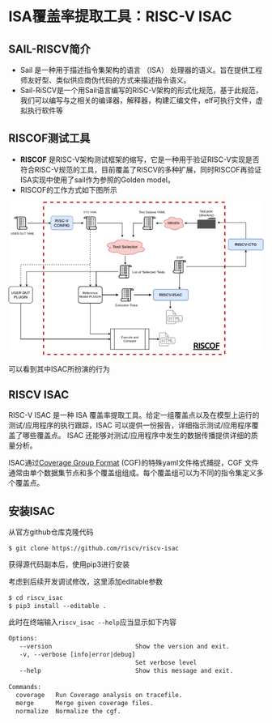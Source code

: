 # ISA覆盖率提取工具：RISC-V ISAC

## SAIL-RISCV简介

- Sail 是一种用于描述指令集架构的语言 （ISA） 处理器的语义。旨在提供工程师友好型、类似供应商伪代码的方式来描述指令语义。
- Sail-RiSCV是一个用Sail语言编写的RISC-V架构的形式化规范，基于此规范，我们可以编写与之相关的编译器，解释器，构建汇编文件，elf可执行文件，虚拟执行软件等

## RISCOF测试工具

- **RISCOF** 是RISC-V架构测试框架的缩写，它是一种用于验证RISC-V实现是否符合RISC-V规范的工具，目前覆盖了RISCV的多种扩展，同时RISCOF再验证ISA实现中使用了sail作为参照的Golden model。
- RISCOF的工作方式如下图所示

![RISCOF](../week37/img/riscof.png)

可以看到其中ISAC所扮演的行为

## RISCV ISAC

RISC-V ISAC 是一种 ISA 覆盖率提取工具。给定一组覆盖点以及在模型上运行的测试/应用程序的执行跟踪，ISAC 可以提供一份报告，详细指示测试/应用程序覆盖了哪些覆盖点。 ISAC 还能够对测试/应用程序中发生的数据传播提供详细的质量分析。

ISAC通过[Coverage Group Format](https://riscv-isac.readthedocs.io/en/latest/cgf.html) (CGF)的特殊yaml文件格式捕捉，CGF 文件通常由单个数据集节点和多个覆盖组组成。每个覆盖组可以为不同的指令集定义多个覆盖点。







## 安装ISAC

从官方github仓库克隆代码

```
$ git clone https://github.com/riscv/riscv-isac
```

获得源代码副本后，使用pip3进行安装

考虑到后续开发调试修改，这里添加editable参数

```
$ cd riscv_isac
$ pip3 install --editable .
```

此时在终端输入`riscv_isac --help`应当显示如下内容

```
Options:
   --version                       Show the version and exit.
   -v, --verbose [info|error|debug]
                                   Set verbose level
   --help                          Show this message and exit.

Commands:
  coverage   Run Coverage analysis on tracefile.
  merge      Merge given coverage files.
  normalize  Normalize the cgf.
```





